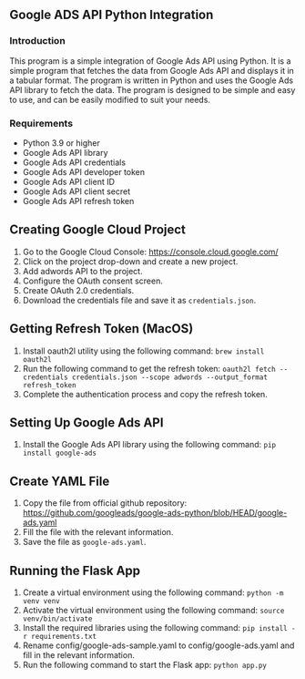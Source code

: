 ## Google ADS API Python Integration
### Introduction
This program is a simple integration of Google Ads API using Python. It is a simple program that fetches the data from Google Ads API and displays it in a tabular format. The program is written in Python and uses the Google Ads API library to fetch the data. The program is designed to be simple and easy to use, and can be easily modified to suit your needs.

### Requirements
- Python 3.9 or higher
- Google Ads API library
- Google Ads API credentials
- Google Ads API developer token
- Google Ads API client ID
- Google Ads API client secret
- Google Ads API refresh token

## Creating Google Cloud Project
1. Go to the Google Cloud Console: https://console.cloud.google.com/
2. Click on the project drop-down and create a new project.
3. Add adwords API to the project.
4. Configure the OAuth consent screen.
5. Create OAuth 2.0 credentials.
6. Download the credentials file and save it as `credentials.json`.

## Getting Refresh Token (MacOS)
1. Install oauth2l utility using the following command:
```brew install oauth2l```
2. Run the following command to get the refresh token:
```oauth2l fetch --credentials credentials.json --scope adwords --output_format refresh_token```
3. Complete the authentication process and copy the refresh token.

## Setting Up Google Ads API
1. Install the Google Ads API library using the following command:
```pip install google-ads```

## Create YAML File
1. Copy the file from official github repository: https://github.com/googleads/google-ads-python/blob/HEAD/google-ads.yaml
2. Fill the file with the relevant information.
3. Save the file as `google-ads.yaml`.

## Running the Flask App
1. Create a virtual environment using the following command:
```python -m venv venv```
2. Activate the virtual environment using the following command:
```source venv/bin/activate```
3. Install the required libraries using the following command:
```pip install -r requirements.txt```
4. Rename config/google-ads-sample.yaml to config/google-ads.yaml and fill in the relevant information.
5. Run the following command to start the Flask app:
```python app.py```